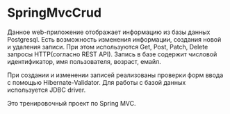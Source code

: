 # SpringMvcCrud
Данное web-приложение отображает информацию из базы данных Postgresql. Есть возможность изменения информации, создания новой и удаления записи. При этом используются Get, Post, Patch, Delete запросы HTTP(согласно REST API). Запись в базе содержит числовой идентификатор, имя пользователя, возраст, емайл.

При создании и изменении записей реализованы проверки форм ввода с помощью Hibernate-Validator. Для работы с базой данных используется JDBC driver.

Это тренировочный проект по Spring MVC.
